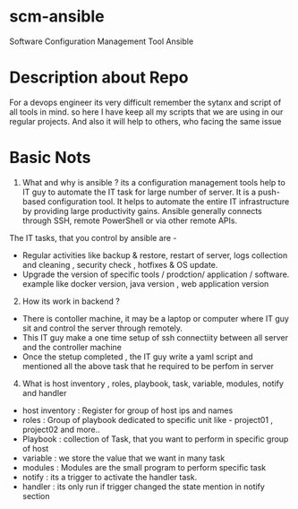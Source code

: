 # scm-ansible
Software Configuration Management Tool  Ansible 
# Description about Repo  
For a devops engineer its very difficult remember  the sytanx and script of all tools in mind. so here I  have keep all my scripts that we are using in our regular projects. And also it will help to others, who facing the same issue 

# Basic Nots 
1) What and why  is ansible  ?
its a configuration management tools help to IT guy to automate the IT task for large number of server.
It is a push-based configuration tool. It helps to automate the entire IT infrastructure by providing large productivity gains. Ansible generally connects through SSH, remote PowerShell or via other remote APIs.

The IT tasks, that you control by ansible are   -
  - Regular activities like backup & restore, restart of server, logs collection and cleaning , security check , hotfixes & OS update. 
  - Upgrade the version of specific tools / prodction/ application / software. example like docker version, java version , web application version 
2) How its work in backend ? 
  - There is contoller machine, it may be a laptop or computer where IT guy sit and control the server through remotely. 
  - This IT guy  make a one time setup of ssh connectiity  between all server and the controller machine 
  - Once the stetup completed , the IT guy write a yaml script and mentioned all the above task that he required to be perfom in server

4)  What is  host inventory , roles, playbook, task, variable, modules, notify and handler 
  - host inventory : Register for group of host ips and names 
  - roles :  Group of playbook dedicated to specific unit like - project01 , project02 and more.. 
  - Playbook : collection of Task, that you want to perform  in specific group of  host 
  - variable : we store the value that we want in many task   
  - modules : Modules are the small program to perform specific task
  - notify : its a trigger  to activate the handler task. 
  - handler : its only run if  trigger changed the state mention in notify section
  
